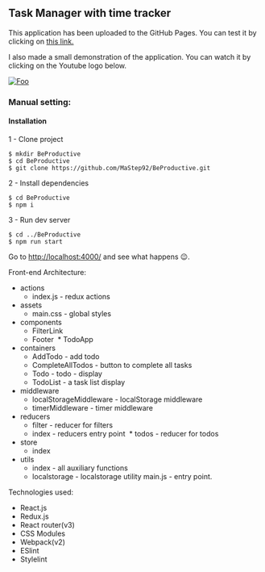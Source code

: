 ## Task Manager with time tracker

This application has been uploaded to the GitHub Pages.
You can test it by clicking on [this link.](https://mastep92.github.io/)

I also made a small demonstration of the application.
You can watch it by clicking on the Youtube logo below.

[![Foo](https://cdn4.iconfinder.com/data/icons/iconsimple-logotypes/512/youtube-128.png)](https://youtu.be/uzz_XT7FRo0)

### Manual setting:

#### Installation

1 - Clone project
```
$ mkdir BeProductive
$ cd BeProductive
$ git clone https://github.com/MaStep92/BeProductive.git
```

2 - Install dependencies
```
$ cd BeProductive
$ npm i
```

3 - Run dev server
```
$ cd ../BeProductive
$ npm run start
```
Go to [http://localhost:4000/](http://localhost:4000/) and see what happens 😉.

Front-end Architecture:
* actions
  * index.js - redux actions
* assets
  * main.css - global styles
* components
  * FilterLink
  * Footer
  * TodoApp
* containers
  * AddTodo - add todo
  * CompleteAllTodos - button to complete all tasks
  * Todo - todo - display
  * TodoList - a task list display
* middleware
  * localStorageMiddleware - localStorage middleware
  * timerMiddleware - timer middleware
* reducers
  * filter - reducer for filters
  * index - reducers entry point
  * todos - reducer for todos
* store
  * index
* utils
  * index - all auxiliary functions
  * localstorage - localstorage utility
main.js - entry point.


Technologies used:
- React.js
- Redux.js
- React router(v3)
- CSS Modules
- Webpack(v2)
- ESlint
- Stylelint
